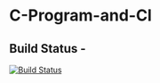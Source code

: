# C-Program-and-CI
## Build Status - 
[![Build Status](https://travis-ci.com/github/Sharanabasav/C-Program-and-CI.svg?branch=master)](https://travis-ci.com/github/Sharanabasav/C-Program-and-CI)
